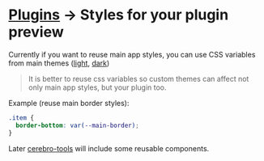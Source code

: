 # <a href="../plugins.md">Plugins</a> → Styles for your plugin preview
Currently if you want to reuse main app styles, you can use CSS variables from main themes ([light](../../app/main/css/themes/light.css), [dark](../../app/main/css/themes/dark.css))

> It is better to reuse css variables so custom themes can affect not only main app styles, but your plugin too.

Example (reuse main border styles):

```css
.item {
  border-bottom: var(--main-border);
}
```

Later [cerebro-tools](./cerebro-tools.md) will include some reusable components.
